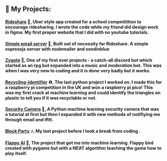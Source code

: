 


## 🌠 My Projects:
####  [Rideshare](https://github.com/PaddyCooper08/rideshare) 🚗, Uber style app created for a school competitition to encourage ridesharing. I wrote the code while my friend did design work in figma. My first proper website that I did with no youtube tutorials.

#### [Simple email server](https://github.com/PaddyCooper08/emailServer) 📨, Built out of necessity for Rideshare. A simple expressjs server with nodemailer and sendinblue

#### [Zygote](https://github.com/PaddyCooper08/Zygote-discord.py) 🤖, One of my first ever projects -  a catch-all discord bot which started as an rpg but expanded into a music and moderation bot. This was when I was very new to coding and it is done very badly but it works.

#### [Recycling-Identifier](https://github.com/PaddyCooper08/recycling-identifier) ♻, The last python project I worked on. I made this for a raspberry pi competition in the UK and won a raspberry pi pico! This was my first crack at machine learning and could identify the triangles on plastic to tell you if it was recyclable or not.

#### [Security Camera](https://github.com/PaddyCooper08/SecurityCam) 📸, A Python machine learning security camera that was a tutorial at first but then I expanded it with new methods of notifiying me through email and ifttt.

#### [Block Party](https://github.com/PaddyCooper08/Block-party) 🎶, My last project before I took a break from coding .

#### [Flappy AI](https://github.com/PaddyCooper08/FlappyAi) 🐔, The project that got me into machine learning. Flappy bird created with pygame but with a NEAT algorithm teaching the game how to play itself.




